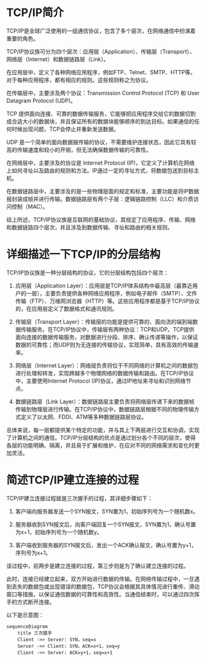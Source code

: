 # TCP/IP简介
TCP/IP是全球广泛使用的一组通信协议，包含了多个层次，在网络通信中扮演着重要的角色。

TCP/IP协议族可分为四个层次：应用层（Application）、传输层（Transport）、网络层（Internet）和数据链路层（Link）。

在应用层中，定义了各种网络应用程序，例如FTP、Telnet、SMTP、HTTP等。对于每种应用程序，都有相应的规则。这些规则称之为协议。

在传输层中，主要涉及两个协议：Transmission Control Protocol (TCP) 和 User Datagram Protocol (UDP)。

TCP 提供面向连接、可靠的数据传输服务，它能够把应用程序交给它的数据切割成合适大小的数据块，并且保证所有的数据块能够顺序的到达目标。如果通信的任何时候出现问题，TCP会停止并重新发送数据。

UDP 是一个简单的面向数据报传输的协议，不需要维护连接状态，因此它具有较高的传输速度和较小的开销，但无法确保数据传输的可靠性。

在网络层中，主要涉及的协议是 Internet Protocol (IP)，它定义了计算机在网络上如何寻址以及路由的规则和方法。IP通过一定的寻址方式，将数据包送到目标主机。

在数据链路层中，主要涉及的是一些物理层面的规定和标准，主要功能是将IP数据报封装成帧并进行传输。数据链路层有两个子层：逻辑链路控制（LLC）和介质访问控制（MAC）。

综上所述，TCP/IP协议族是互联网的基础协议，其规定了应用程序、传输、网络和数据链路四个层次，并且涉及到数据传输、寻址和路由的相关规则。
# 详细描述一下TCP/IP的分层结构
TCP/IP协议族是一种分层结构的协议，它的分层结构包括四个层次：

1. 应用层（Application Layer）：应用层是TCP/IP体系结构中最高层（最靠近用户的一层），主要负责提供各种网络应用程序，例如电子邮件（SMTP）、文件传输（FTP）、万维网浏览器（HTTP）等。这些应用程序都是基于TCP/IP协议的，在应用层定义了数据格式和通讯规则。

2. 传输层（Transport Layer）：传输层的功能是提供可靠的、面向流的端到端数据传输服务。在TCP/IP协议中，传输层有两种协议：TCP和UDP。TCP提供面向连接的数据传输服务，对数据进行分段、排序、确认传递等操作，以保证数据的可靠性；而UDP则为无连接的传输协议，实现简单，具有高效的传输速率。

3. 网络层（Internet Layer）：网络层负责将位于不同网络的计算机之间的数据包进行处理和转发，实现跨越多个物理网络的数据传输和路由。在TCP/IP协议中，主要使用Internet Protocol (IP)协议，通过IP地址来寻址和识别网络节点。

4. 数据链路层（Link Layer）：数据链路层主要负责将网络层传递下来的数据帧传输到物理层进行传输。在TCP/IP协议中，数据链路层根据不同的物理传输方式定义了以太网、FDDI、ATM等多种数据链路层协议。

总体来说，每一层都提供某个特定的功能，并与其上下两层进行交互和协调，实现了计算机之间的通信。TCP/IP分层结构的优点是通过划分各个不同的层次，使得各层的功能明确、隔离，并且易于扩展和维护，在应对不同的网络需求和变化时更加灵活。
# 简述TCP/IP建立连接的过程
TCP/IP建立连接过程就是三次握手的过程，其详细步骤如下：

1. 客户端向服务器发送一个SYN报文，SYN置为1，初始序列号为一个随机数x。

2. 服务器收到SYN报文后，向客户端回复一个SYN报文，SYN置为1，确认号置为x+1，初始序列号为一个随机数y。

3. 客户端收到服务器的SYN报文后，发出一个ACK确认报文，确认号置为y+1，序列号为x+1。

该过程中，前两步是建立连接的过程，第三步则是为了确认建立连接的过程。

此时，连接已经建立起来，双方开始进行数据的传输。在网络传输过程中，一旦遇到丢失的数据包或出现错误的数据包，TCP协议会根据其具体情况进行重传、滑动窗口等措施，以保证通信数据的可靠性和高效性。当通信结束时，可以通过四次挥手的方式断开连接。

以下是示意图：
```mermaid
sequenceDiagram
    title 三次握手
    Client ->> Server: SYN，seq=x
    Server ->> Client: SYN，ACK=x+1，seq=y
    Client ->> Server: ACK=y+1，seq=x+1
```
